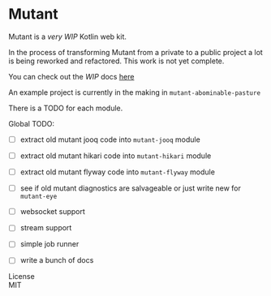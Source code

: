 # Mutant

Mutant is a _very WIP_ Kotlin web kit.

In the process of transforming Mutant from a private to a public
project a lot is being reworked and refactored.  This work is not yet complete.

You can check out the _WIP_ docs [here](http://stg1.droba.org)

An example project is currently in the making in `mutant-abominable-pasture`

There is a TODO for each module.  

Global TODO:
- [ ] extract old mutant jooq code into `mutant-jooq` module
- [ ] extract old mutant hikari code into `mutant-hikari` module
- [ ] extract old mutant flyway code into `mutant-flyway` module
- [ ] see if old mutant diagnostics are salvageable or just write new for `mutant-eye`
- [ ] websocket support
- [ ] stream support
- [ ] simple job runner
- [ ] write a bunch of docs


License   
MIT